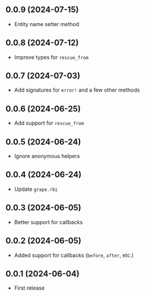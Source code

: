 ## 0.0.9 (2024-07-15)

- Entity name setter method

## 0.0.8 (2024-07-12)

- Improve types for `rescue_from`

## 0.0.7 (2024-07-03)

- Add signatures for `error!` and a few other methods

## 0.0.6 (2024-06-25)

- Add support for `rescue_from`

## 0.0.5 (2024-06-24)

- Ignore anonymous helpers

## 0.0.4 (2024-06-24)

- Update `grape.rbi`

## 0.0.3 (2024-06-05)

- Better support for callbacks

## 0.0.2 (2024-06-05)

- Added support for callbacks (`before`, `after`, etc.)

## 0.0.1 (2024-06-04)

- First release
